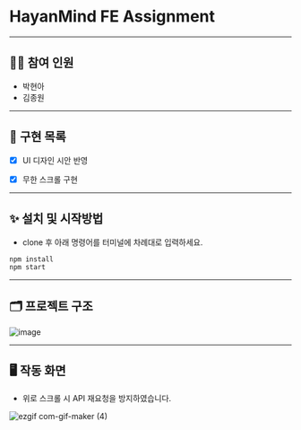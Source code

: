# HayanMind FE Assignment

----
## 💁‍♀️ 참여 인원
- 박현아
- 김종원

---

## 📝 구현 목록

- [x] UI 디자인 시안 반영 
- [x] 무한 스크롤 구현


---

## ✨ 설치 및 시작방법

- clone 후 아래 명령어를 터미널에 차례대로 입력하세요.
```js
npm install
npm start
```

---

## 🗂 프로젝트 구조

![image](https://user-images.githubusercontent.com/65105537/127205570-f2cd0f51-26b1-4736-b4c6-583d2a4cc779.png)

---

## 🖥 작동 화면
- 위로 스크롤 시 API 재요청을 방지하였습니다.

![ezgif com-gif-maker (4)](https://user-images.githubusercontent.com/65105537/127208907-3ebe0aac-cf9a-4f29-b275-dc161fc156d6.gif)
